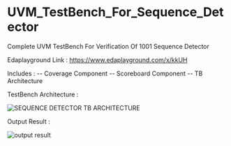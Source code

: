 # UVM_TestBench_For_Sequence_Detector
Complete UVM TestBench For Verification Of 1001 Sequence Detector


Edaplayground Link : https://www.edaplayground.com/x/kkUH


Includes : 
-- Coverage Component
-- Scoreboard Component
-- TB Architecture


TestBench Architecture : 


![SEQUENCE DETECTOR TB ARCHITECTURE](https://user-images.githubusercontent.com/82656806/122062249-e01f2900-ce0c-11eb-999e-2f86d0569027.png)


Output Result : 

![output result](https://user-images.githubusercontent.com/82656806/122062951-7ce1c680-ce0d-11eb-9fe0-2b74e54d3ac0.png)
